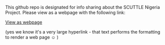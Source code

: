 This github repo is designated for info sharing about the SCUTTLE Nigeria Project.  Please view as a webpage with the following link:

[View as webpage](https://docsify-this.net/?basePath=https://raw.githubusercontent.com/scuttlerobot/nigeria/main&homepage=home.md&sidebar=true&browser-tab-title=SCUTTLE%20Nigeria&hide-credits=true&loadFavicon=favicon.png&loadSidebar=_sidebar.md&loadNavbar=_navbar.md&name=SCUTTLE%20Nigeria&page-title=SCUTTLE%20Nigeria&zoom-images=true&dark-mode=true#/)

(yes we know it's a very large hyperlink - that text performs the formatting to render a web page ☺ )
